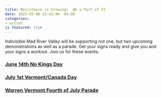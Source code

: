 ```yaml
---
title: Resistance is Growing!  Be a Part of It
date: 2025-05-08 13:42:00 -04:00
categories:
- action
is featured: true
---
```


Indivisible Mad River Valley will be supporting not one, but two upcoming demonstrations as well as a parade.  Get your signs ready and give you and your signs a workout.  Join us for these events:


### [June 14th No Kings Day](https://indivisible.org/statements/indivisible-and-partners-announce-no-kings-nationwide-day-defiance-flag-day-during)

### [July 1st Vermont/Canada Day](https://vermontcando.org/)

### [Warren Vermont Fourth of July Parade](https://madrivervalley.com/4th/#:~:text=For%202025%2C%20the%2075th-parade%20%2876th%20year%20but%20we,starts%20at%2010%20AM%20on%20July%204%2C%202025.)